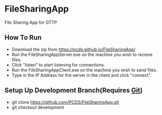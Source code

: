 # FileSharingApp
File Sharing App for GTTP

## How To Run
 - Download the zip from https://pcds.github.io/FileSharingApp/
 - Run the FileSharingAppServer.exe on the machine you wish to recieve files.
 - Click "listen" to start listening for connections.  
 - Run the FileSharingAppClient.exe on the machine you wish to send files.
 - Type in the IP Address for the server in the client and click "connect".

## Setup Up Development Branch(Requires [**Git**](https://git-scm.com/download/win))
 - git clone https://github.com/PCDS/FileSharingApp.git
 - git checkout development
